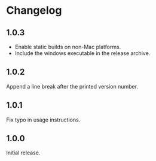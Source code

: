 # Changelog

## 1.0.3

* Enable static builds on non-Mac platforms.
* Include the windows executable in the release archive.

## 1.0.2

Append a line break after the printed version number.

## 1.0.1

Fix typo in usage instructions.

## 1.0.0

Initial release.
